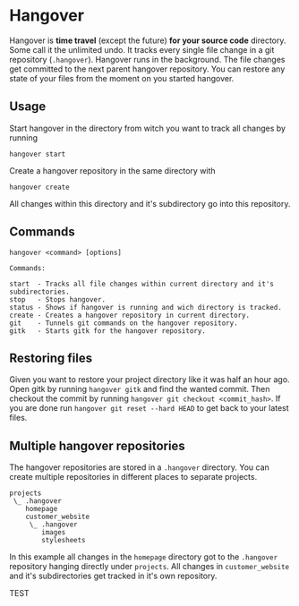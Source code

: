Hangover
========

Hangover is **time travel** (except the future) **for your source code** directory. Some call it the unlimited undo. It tracks every single file change in a git repository (`.hangover`). Hangover runs in the background. The file changes get committed to the next parent hangover repository. You can restore any state of your files from the moment on you started hangover.


Usage
-----

Start hangover in the directory from witch you want to track all changes by running

`hangover start`

Create a hangover repository in the same directory with

`hangover create`

All changes within this directory and it's subdirectory go into this repository.


Commands
--------

    hangover <command> [options]
  
    Commands:
    
    start  - Tracks all file changes within current directory and it's subdirectories.
    stop   - Stops hangover.
    status - Shows if hangover is running and wich directory is tracked.
    create - Creates a hangover repository in current directory.
    git    - Tunnels git commands on the hangover repository.
    gitk   - Starts gitk for the hangover repository.


Restoring files
---------------

Given you want to restore your project directory like it was half an hour ago. Open gitk by running `hangover gitk` and find the wanted commit. Then checkout the commit by running `hangover git checkout <commit_hash>`. If you are done  run `hangover git reset --hard HEAD` to get back to your latest files.


Multiple hangover repositories
------------------------------

The hangover repositories are stored in a `.hangover` directory. You can create multiple repositories in different places to separate projects. 

    projects
     \_ .hangover
        homepage 
        customer_website
         \_ .hangover
            images
            stylesheets

In this example all changes in the `homepage` directory got to the `.hangover` repository hanging directly under `projects`. All changes in `customer_website` and it's subdirectories get tracked in it's own repository.

TEST
